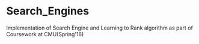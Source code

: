 # Search_Engines

Implementation of Search Engine and Learning to Rank algorithm as part of Coursework at CMU(Spring'16)
